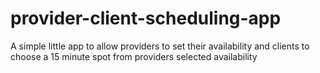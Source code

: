 # provider-client-scheduling-app
A simple little app to allow providers to set their availability and clients to choose a 15 minute spot from providers selected availability
